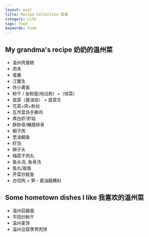 ```yaml
---
layout: post
title: Recipe Collection 菜谱
category: Life
tags: food
keywords: food
---
```


## My grandma's recipe 奶奶的温州菜
- 温州肉蛋糕
- 肉末
- 蛋羹
- 江蟹生
- 炸小黄鱼
- 粉干 / 金粉面(地瓜粉）+（球菜）
- 盘菜（酱油烧） + 盘菜生
- 花菜+肉+粉丝
- 瓦市菜场手撕鸡
- 煮白虾/虾姑
- 酥排骨/糖醋排骨
- 蝦子肉
- 葱油鲳鱼
- 虾泡
- 狮子头 
- 梅菜干肉丸
- 鱼头汤, 鱼骨汤
- 鱼丸/敲鱼
- 芹菜炒鱿鱼
- 白切肉 + 笋 - 酱油醋蘸料

## Some hometown dishes I like 我喜欢的温州菜
- 温州蒜瓣面 
- 平阳炒粉干
- 温州麦饼
- 温州豆腐荸荠肉饼